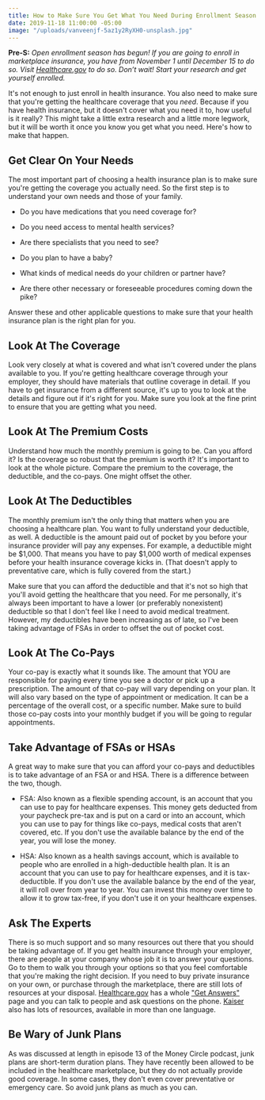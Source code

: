 ```yaml
---
title: How to Make Sure You Get What You Need During Enrollment Season
date: 2019-11-18 11:00:00 -05:00
image: "/uploads/vanveenjf-5az1y2RyXH0-unsplash.jpg"
---
```


**Pre-S:** *Open enrollment season has begun! If you are going to enroll in marketplace insurance, you have from November 1 until December 15 to do so. Visit [Healthcare.gov](healthcare.gov) to do so. Don’t wait! Start your research and get yourself enrolled.*

It's not enough to just enroll in health insurance. You also need to make sure that you're getting the healthcare coverage that you *need*. Because if you have health insurance, but it doesn't cover what you need it to, how useful is it really? This might take a little extra research and a little more legwork, but it will be worth it once you know you get what you need. Here's how to make that happen.

## Get Clear On Your Needs

The most important part of choosing a health insurance plan is to make sure you're getting the coverage you actually need. So the first step is to understand your own needs and those of your family.

* Do you have medications that you need coverage for?

* Do you need access to mental health services?

* Are there specialists that you need to see?

* Do you plan to have a baby?

* What kinds of medical needs do your children or partner have?

* Are there other necessary or foreseeable procedures coming down the pike?

Answer these and other applicable questions to make sure that your health insurance plan is the right plan for you.

## Look At The Coverage

Look very closely at what is covered and what isn't covered under the plans available to you. If you're getting healthcare coverage through your employer, they should have materials that outline coverage in detail. If you have to get insurance from a different source, it's up to you to look at the details and figure out if it's right for you. Make sure you look at the fine print to ensure that you are getting what you need.

## Look At The Premium Costs

Understand how much the monthly premium is going to be. Can you afford it? Is the coverage so robust that the premium is worth it? It's important to look at the whole picture. Compare the premium to the coverage, the deductible, and the co-pays. One might offset the other. 

## Look At The Deductibles

The monthly premium isn't the only thing that matters when you are choosing a healthcare plan. You want to fully understand your deductible, as well. A deductible is the amount paid out of pocket by you before your insurance provider will pay any expenses. For example, a deductible might be $1,000. That means you have to pay $1,000 worth of medical expenses before your health insurance coverage kicks in. (That doesn't apply to preventative care, which is fully covered from the start.)

Make sure that you can afford the deductible and that it's not so high that you'll avoid getting the healthcare that you need. For me personally, it's always been important to have a lower (or preferably nonexistent) deductible so that I don't feel like I need to avoid medical treatment. However, my deductibles have been increasing as of late, so I've been taking advantage of FSAs in order to offset the out of pocket cost.

## Look At The Co-Pays

Your co-pay is exactly what it sounds like. The amount that YOU are responsible for paying every time you see a doctor or pick up a prescription. The amount of that co-pay will vary depending on your plan. It will also vary based on the type of appointment or medication. It can be a percentage of the overall cost, or a specific number. Make sure to build those co-pay costs into your monthly budget if you will be going to regular appointments. 

## Take Advantage of FSAs or HSAs

A great way to make sure that you can afford your co-pays and deductibles is to take advantage of an FSA or and HSA. There is a difference between the two, though.

* FSA: Also known as a flexible spending account, is an account that you can use to pay for healthcare expenses. This money gets deducted from your paycheck pre-tax and is put on a card or into an account, which you can use to pay for things like co-pays, medical costs that aren't covered, etc. If you don't use the available balance by the end of the year, you will lose the money.

* HSA: Also known as a health savings account, which is available to people who are enrolled in a high-deductible health plan. It is an account that you can use to pay for healthcare expenses, and it is tax-deductible. If you don't use the available balance by the end of the year, it will roll over from year to year. You can invest this money over time to allow it to grow tax-free, if you don't use it on your healthcare expenses.

## Ask The Experts

There is so much support and so many resources out there that you should be taking advantage of. If you get health insurance through your employer, there are people at your company whose job it is to answer your questions. Go to them to walk you through your options so that you feel comfortable that you're making the right decision. If you need to buy private insurance on your own, or purchase through the marketplace, there are still lots of resources at your disposal. [Healthcare.gov](https://www.healthcare.gov/) has a whole ["Get Answers"](https://www.healthcare.gov/get-answers/) page and you can talk to people and ask questions on the phone. [Kaiser](https://www.kff.org/understanding-health-insurance/) also has lots of resources, available in more than one language.

## Be Wary of Junk Plans

As was discussed at length in episode 13 of the Money Circle podcast, junk plans are short-term duration plans. They have recently been allowed to be included in the healthcare marketplace, but they do not actually provide good coverage. In some cases, they don't even cover preventative or emergency care. So avoid junk plans as much as you can. 